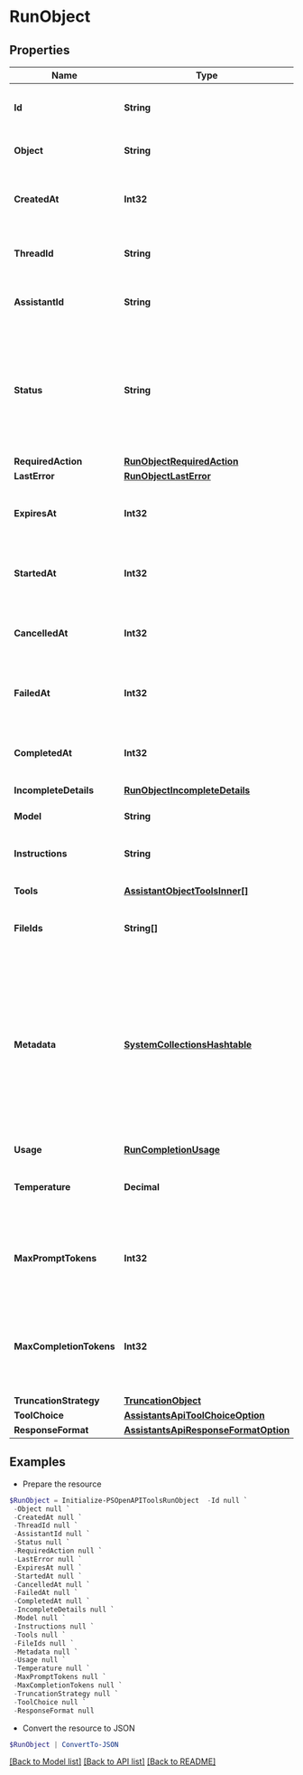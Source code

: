 # RunObject
## Properties

Name | Type | Description | Notes
------------ | ------------- | ------------- | -------------
**Id** | **String** | The identifier, which can be referenced in API endpoints. | 
**Object** | **String** | The object type, which is always &#x60;thread.run&#x60;. | 
**CreatedAt** | **Int32** | The Unix timestamp (in seconds) for when the run was created. | 
**ThreadId** | **String** | The ID of the [thread](/docs/api-reference/threads) that was executed on as a part of this run. | 
**AssistantId** | **String** | The ID of the [assistant](/docs/api-reference/assistants) used for execution of this run. | 
**Status** | **String** | The status of the run, which can be either &#x60;queued&#x60;, &#x60;in_progress&#x60;, &#x60;requires_action&#x60;, &#x60;cancelling&#x60;, &#x60;cancelled&#x60;, &#x60;failed&#x60;, &#x60;completed&#x60;, or &#x60;expired&#x60;. | 
**RequiredAction** | [**RunObjectRequiredAction**](RunObjectRequiredAction.md) |  | 
**LastError** | [**RunObjectLastError**](RunObjectLastError.md) |  | 
**ExpiresAt** | **Int32** | The Unix timestamp (in seconds) for when the run will expire. | 
**StartedAt** | **Int32** | The Unix timestamp (in seconds) for when the run was started. | 
**CancelledAt** | **Int32** | The Unix timestamp (in seconds) for when the run was cancelled. | 
**FailedAt** | **Int32** | The Unix timestamp (in seconds) for when the run failed. | 
**CompletedAt** | **Int32** | The Unix timestamp (in seconds) for when the run was completed. | 
**IncompleteDetails** | [**RunObjectIncompleteDetails**](RunObjectIncompleteDetails.md) |  | 
**Model** | **String** | The model that the [assistant](/docs/api-reference/assistants) used for this run. | 
**Instructions** | **String** | The instructions that the [assistant](/docs/api-reference/assistants) used for this run. | 
**Tools** | [**AssistantObjectToolsInner[]**](AssistantObjectToolsInner.md) | The list of tools that the [assistant](/docs/api-reference/assistants) used for this run. | 
**FileIds** | **String[]** | The list of [File](/docs/api-reference/files) IDs the [assistant](/docs/api-reference/assistants) used for this run. | 
**Metadata** | [**SystemCollectionsHashtable**](.md) | Set of 16 key-value pairs that can be attached to an object. This can be useful for storing additional information about the object in a structured format. Keys can be a maximum of 64 characters long and values can be a maxium of 512 characters long.  | 
**Usage** | [**RunCompletionUsage**](RunCompletionUsage.md) |  | 
**Temperature** | **Decimal** | The sampling temperature used for this run. If not set, defaults to 1. | [optional] 
**MaxPromptTokens** | **Int32** | The maximum number of prompt tokens specified to have been used over the course of the run.  | 
**MaxCompletionTokens** | **Int32** | The maximum number of completion tokens specified to have been used over the course of the run.  | 
**TruncationStrategy** | [**TruncationObject**](TruncationObject.md) |  | 
**ToolChoice** | [**AssistantsApiToolChoiceOption**](AssistantsApiToolChoiceOption.md) |  | 
**ResponseFormat** | [**AssistantsApiResponseFormatOption**](AssistantsApiResponseFormatOption.md) |  | 

## Examples

- Prepare the resource
```powershell
$RunObject = Initialize-PSOpenAPIToolsRunObject  -Id null `
 -Object null `
 -CreatedAt null `
 -ThreadId null `
 -AssistantId null `
 -Status null `
 -RequiredAction null `
 -LastError null `
 -ExpiresAt null `
 -StartedAt null `
 -CancelledAt null `
 -FailedAt null `
 -CompletedAt null `
 -IncompleteDetails null `
 -Model null `
 -Instructions null `
 -Tools null `
 -FileIds null `
 -Metadata null `
 -Usage null `
 -Temperature null `
 -MaxPromptTokens null `
 -MaxCompletionTokens null `
 -TruncationStrategy null `
 -ToolChoice null `
 -ResponseFormat null
```

- Convert the resource to JSON
```powershell
$RunObject | ConvertTo-JSON
```

[[Back to Model list]](../README.md#documentation-for-models) [[Back to API list]](../README.md#documentation-for-api-endpoints) [[Back to README]](../README.md)

